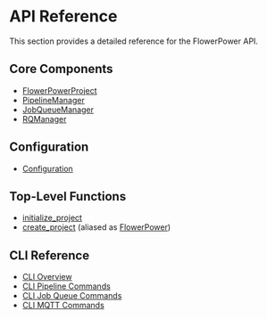 # API Reference

This section provides a detailed reference for the FlowerPower API.

## Core Components

-   [FlowerPowerProject](./flowerpowerproject.md)
-   [PipelineManager](./pipelinemanager.md)
-   [JobQueueManager](./jobqueuemanager.md)
-   [RQManager](./rqmanager.md)

## Configuration

-   [Configuration](./configuration.md)

## Top-Level Functions

-   [initialize_project](./initialize_project.md)
-   [create_project](./create_project.md) (aliased as [FlowerPower](./flowerpower.md))

## CLI Reference

-   [CLI Overview](./cli.md)
-   [CLI Pipeline Commands](./cli_pipeline.md)
-   [CLI Job Queue Commands](./cli_job_queue.md)
-   [CLI MQTT Commands](./cli_mqtt.md)